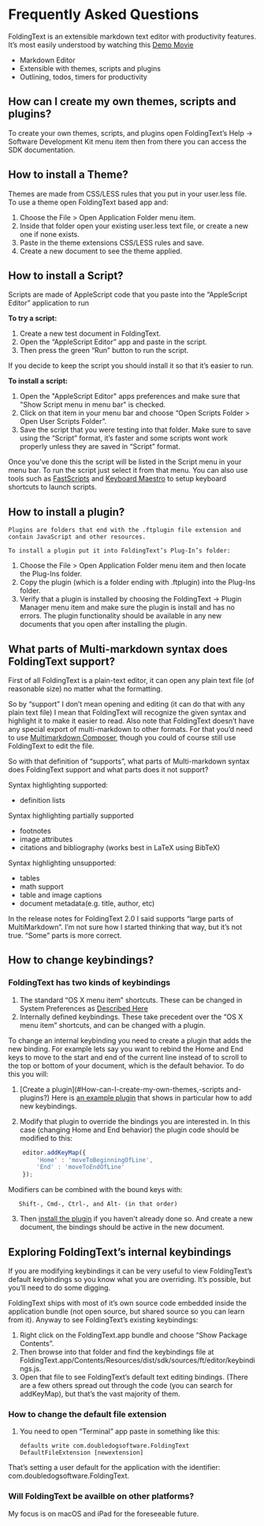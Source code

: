# Frequently Asked Questions

FoldingText is an extensible markdown text editor with productivity features. It’s most easily understood by watching this [Demo Movie](https://foldingtext.com/#watchmovie)

- Markdown Editor
- Extensible with themes, scripts and plugins
- Outlining, todos, timers for productivity

## How can I create my own themes, scripts and plugins?

To create your own themes, scripts, and plugins open FoldingText’s Help -> Software Development Kit menu item then from there you can access the SDK documentation.

## How to install a Theme?

Themes are made from CSS/LESS rules that you put in your user.less file. To use a theme open FoldingText based app and:

1. Choose the File > Open Application Folder menu item.
2. Inside that folder open your existing user.less text file, or create a new one if none exists.
3. Paste in the theme extensions CSS/LESS rules and save.
4. Create a new document to see the theme applied.

## How to install a Script?

Scripts are made of AppleScript code that you paste into the “AppleScript Editor” application to run

**To try a script:**

1. Create a new test document in FoldingText.
2. Open the “AppleScript Editor” app and paste in the script.
3. Then press the green “Run” button to run the script.

If you decide to keep the script you should install it so that it’s easier to run.

**To install a script:**

   1. Open the "AppleScript Editor" apps preferences and make sure that "Show Script menu in menu bar" is checked.
   2. Click on that item in your menu bar and choose “Open Scripts Folder > Open User Scripts Folder”.
   3. Save the script that you were testing into that folder. Make sure to save using the “Script” format, it’s faster and some scripts wont work properly unless they are saved in “Script” format.

Once you’ve done this the script will be listed in the Script menu in your menu bar. To run the script just select it from that menu. You can also use tools such as [FastScripts](https://www.red-sweater.com/fastscripts/) and [Keyboard Maestro](https://www.keyboardmaestro.com/main/) to setup keyboard shortcuts to launch scripts.

## How to install a plugin?

    Plugins are folders that end with the .ftplugin file extension and contain JavaScript and other resources.

    To install a plugin put it into FoldingText’s Plug-In’s folder:

   1. Choose the File > Open Application Folder menu item and then locate the Plug-Ins folder.
   2. Copy the plugin (which is a folder ending with .ftplugin) into the Plug-Ins folder.
   3. Verify that a plugin is installed by choosing the FoldingText -> Plugin Manager menu item and make sure the plugin is install and has no errors. The plugin functionality should be available in any new documents that you open after installing the plugin.

## What parts of Multi-markdown syntax does FoldingText support?

First of all FoldingText is a plain-text editor, it can open any plain text file (of reasonable size) no matter what the formatting.

So by “support” I don’t mean opening and editing (it can do that with any plain text file) I mean that FoldingText will recognize the given syntax and highlight it to make it easier to read. Also note that FoldingText doesn’t have any special export of multi-markdown to other formats. For that you’d need to use [Multimarkdown Composer](http://multimarkdown.com/), though you could of course still use FoldingText to edit the file.

So with that definition of “supports”, what parts of Multi-markdown syntax does FoldingText support and what parts does it not support?

Syntax highlighting supported:

- definition lists

Syntax highlighting partially supported

- footnotes
- image attributes
- citations and bibliography (works best in LaTeX using BibTeX)

Syntax highlighting unsupported:

- tables
- math support
- table and image captions
- document metadata(e.g. title, author, etc)

In the release notes for FoldingText 2.0 I said supports “large parts of MultiMarkdown”. I’m not sure how I started thinking that way, but it’s not true. “Some” parts is more correct.

## How to change keybindings?

### FoldingText has two kinds of keybindings

1. The standard “OS X menu item” shortcuts. These can be changed in System Preferences as [Described Here](https://support.apple.com/kb/ph3957)
2. Internally defined keybindings. These take precedent over the “OS X menu item” shortcuts, and can be changed with a plugin.

To change an internal keybinding you need to create a plugin that adds the new binding. For example lets say you want to rebind the Home and End keys to move to the start and end of the current line instead of to scroll to the top or bottom of your document, which is the default behavior. To do this you will:

1. [Create a plugin](#How-can-I-create-my-own-themes,-scripts and-plugins?) Here is [an example plugin](https://github.com/FoldingText/plugins/tree/master/keybindings.ftplugin) that shows in particular how to add new keybindings.

2. Modify that plugin to override the bindings you are interested in. In this case (changing Home and End behavior) the plugin code should be modified to this:

```javascript
    editor.addKeyMap({
        'Home' : 'moveToBeginningOfLine',
        'End' : 'moveToEndOfLine'
    });
 ```

Modifiers can be combined with the bound keys with:

```shell
   Shift-, Cmd-, Ctrl-, and Alt- (in that order)
```

3. Then [install the plugin](#how-to-install-a-plugin) if you haven't already done so. And create a new document, the bindings should be active in the new document.

## Exploring FoldingText’s internal keybindings

If you are modifying keybindings it can be very useful to view FoldingText’s default keybindings so you know what you are overriding. It’s possible, but you’ll need to do some digging.

FoldingText ships with most of it’s own source code embedded inside the application bundle (not open source, but shared source so you can learn from it). Anyway to see FoldingText’s existing keybindings:

1. Right click on the FoldingText.app bundle and choose “Show Package Contents”.
2. Then browse into that folder and find the keybindings file at FoldingText.app/Contents/Resources/dist/sdk/sources/ft/editor/keybindings.js.
3. Open that file to see FoldingText’s default text editing bindings. (There are a few others spread out through the code (you can search for addKeyMap), but that’s the vast majority of them.

### How to change the default file extension

1. You need to open “Terminal” app paste in something like this:

   `defaults write com.doubledogsoftware.FoldingText DefaultFileExtension [newextension]`

That’s setting a user default for the application with the identifier: com.doubledogsoftware.FoldingText.

### Will FoldingText be availble on other platforms?

My focus is on macOS and iPad for the foreseeable future.
